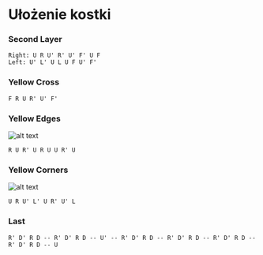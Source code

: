 # Ułożenie kostki

### Second Layer

```
Right: U R U' R' U' F' U F
Left: U' L' U L U F U' F'
```

### Yellow Cross

```
F R U R' U' F'
```

### Yellow Edges

![alt text](https://ruwix.com/pics/solution/14.svg "xd1")

```
R U R' U R U U R' U
```

### Yellow Corners

![alt text](https://ruwix.com/pics/solution/15.svg "xd2")

```
U R U' L' U R' U' L
```

### Last

```
R' D' R D -- R' D' R D -- U' -- R' D' R D -- R' D' R D -- R' D' R D -- R' D' R D -- U 
```